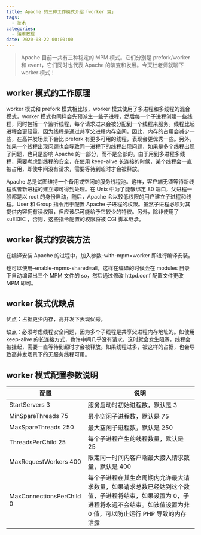 ```yaml
---
title: Apache 的三种工作模式介绍「worker 篇」
tags:
  - 技术
categories:
  - 运维教程
date: 2020-08-22 00:00:00
---
```


> Apache 目前一共有三种稳定的 MPM 模式。它们分别是 prefork/worker 和 event，它们同时也代表 Apache 的演变和发展。今天杜老师就聊下 worker 模式！

<!-- more -->

## worker 模式的工作原理

worker 模式和 prefork 模式相比较，worker 模式使用了多进程和多线程的混合模式，worker 模式也同样会先预派生一些子进程，然后每一个子进程创建一些线程，同时包括一个监听线程，每个请求过来会被分配到一个线程来服务。线程比起进程会更轻量，因为线程是通过共享父进程内存空间，因此，内存的占用会减少一些，在高并发场景下会比 prefork 有更多可用的线程，表现会更优秀一些。另外，如果一个线程出现问题也会导致同一进程下的线程出现问题，如果是多个线程出现了问题，也只是影响 Apache 的一部分，而不是全部的。由于用到多进程多线程，需要考虑到线程的安全，在使用 keep-alive 长连接的时候，某个线程会一直被占用，即使中间没有请求，需要等待到超时才会被释放。

Apache 总是试图维持一个备用或空闲的服务线程池。这样，客户端无须等待新线程或者新进程的建立即可得到处理。在 Unix 中为了能够绑定 80 端口，父进程一般都是以 root 的身份启动，随后，Apache 会以较低权限的用户建立子进程和线程。User 和 Group 指令用于配置 Apache 子进程的权限。虽然子进程必须对其提供内容拥有读权限，但应该尽可能给予它较少的特权。另外，除非使用了 suEXEC ，否则，这些指令配置的权限将被 CGI 脚本继承。

## worker 模式的安装方法

在编译安装 Apache 的过程中，加入参数–with-mpm=worker 即进行编译安装。

也可以使用–enable-mpms-shared=all，这样在编译的时候会在 modules 目录下自动编译出三个 MPM 文件的 so，然后通过修改 httpd.conf 配置文件更改 MPM 即可。

## worker 模式优缺点

优点：占据更少内存，高并发下表现优秀。

缺点：必须考虑线程安全问题，因为多个子线程是共享父进程内存地址的。如使用 keep-alive 的长连接方式，也许中间几乎没有请求，这时就会发生阻塞，线程会被挂起，需要一直等待到超时才会被释放。如果线程过多，被这样的占据，也会导致高并发场景下的无服务线程可用。

## worker 模式配置参数说明

| 配置 | 说明 |
| - | - |
| StartServers 3 | 服务启动时初始进程数，默认是 3 |
| MinSpareThreads 75 | 最小空闲子进程数，默认是 75 |
| MaxSpareThreads 250 | 最大空闲子进程数，默认是 250 |
| ThreadsPerChild 25 | 每个子进程产生的线程数量，默认是 25 |
| MaxRequestWorkers 400 | 限定同一时间内客户端最大接入请求数量，默认是 400 |
| MaxConnectionsPerChild 0 | 每个子进程在其生命周期内允许最大请求数量，如果请求总数已经达到这个数值，子进程将结束，如果设置为 0，子进程将永远不会结束。如该值设置为非 0 值，可以防止运行 PHP 导致的内存泄露 |
